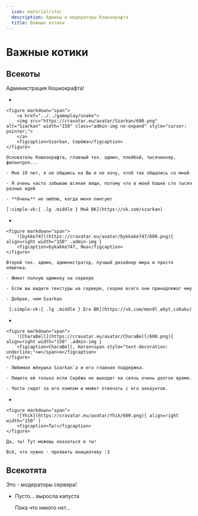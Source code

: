 ```yaml
---
  icon: material/star
  description: Админы и модераторы Кошкокрафта
  title: Важные котики
---
```


# Важные котики

## Всекоты

Администрация Кошкокрафта!

<div class="grid cards" markdown>

- 

    <figure markdown="span">
        <a href="../../gameplay/snake">
        <img src="https://cravatar.eu/avatar/Szarkan/600.png" alt="Szarkan" width="150" class="admin-img no-expand" style="cursor: pointer;">
        </a>
        <figcaption>Szarkan, Серёжа</figcaption>
    </figure>

    Основатель Кошкокрафта, главный тех. админ, плейбой, тысячионер, филантроп...

    - Мне 19 лет, я не общаюсь на Вы и не хочу, чтоб так общались со мной

    - Я очень часто забываю всякие вещи, потому что в моей башке сто тысяч разных идей

    - **Очень** не люблю, когда меня пингуют

    [:simple-vk:{ .lg .middle } Мой ВК](https://vk.com/szarkan)

-  

    <figure markdown="span">
        ![bykke747](https://cravatar.eu/avatar/bykkake747/600.png){ align=right width="150" .admin-img }
        <figcaption>bykakke747, Яна</figcaption>
    </figure>

    Второй тех. админ, администратор, лучший дизайнер мира и просто няшечка.

    - Имеет полную админку на сервере

    - Если вы видите текстуры на сервере, скорее всего они принадлежат ему

    - Добрее, чем Szarkan

     [:simple-vk:{ .lg .middle } Его ВК](https://vk.com/men9l_e6yt_co6aku)

- 

    <figure markdown="span">
        ![CharaBell](https://cravatar.eu/avatar/CharaBell/600.png){ align=right width="150" .admin-img }
        <figcaption>CharaBell, Натал<span style="text-decoration: underline;">и</span>я</figcaption>
    </figure>

    - Любимая жёнушка Szarkan`a и его главная поддержка.

    - Пишите ей только если Серёжа не выходит на связь очень долгое время.

    - Часто сидит за его компом и может отвечать с его аккаунтов.

-  

    <figure markdown="span">
        ![Yhik](https://cravatar.eu/avatar/Yhik/600.png){ align=right width="150" }
        <figcaption>Ты!</figcaption>
    </figure>

    Да, ты! Тут можешь оказаться и ты!

    Всё, что нужно - проявить инициативу :3

</div>

## Всекотята

Это - модераторы сервера!

<div class="grid cards" markdown>

- Пусто... выросла капуста

    Пока что никого нет...

</div>
